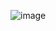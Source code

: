 ![image](https://github.com/ilrexho2011/Project-EULER-Possible-Solutions-Problems-301_to_400/assets/61479363/8176af24-cdae-4639-b19f-2d33336993ef)

